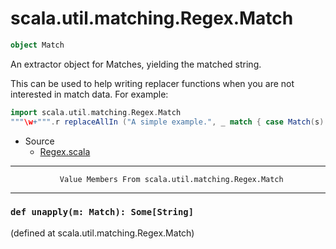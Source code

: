 
#                       scala.util.matching.Regex.Match                       #

```scala
object Match
```

An extractor object for Matches, yielding the matched string.

This can be used to help writing replacer functions when you are not interested
in match data. For example:

```scala
import scala.util.matching.Regex.Match
"""\w+""".r replaceAllIn ("A simple example.", _ match { case Match(s) => s.toUpperCase })
```

* Source
  * [Regex.scala](https://github.com/scala/scala/tree/6d09a1ba5f/src/library/scala/util/matching/Regex.scala#L1)


--------------------------------------------------------------------------------
               Value Members From scala.util.matching.Regex.Match
--------------------------------------------------------------------------------


### `def unapply(m: Match): Some[String]`                                    ###
(defined at scala.util.matching.Regex.Match)
